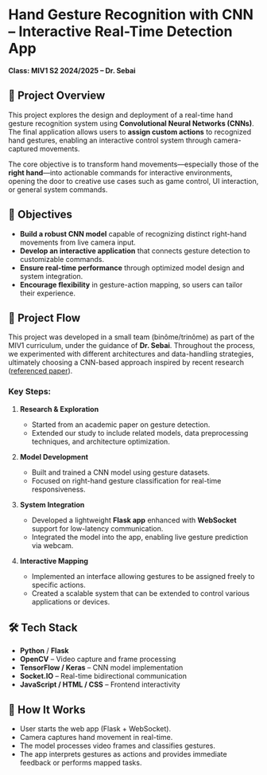 # Hand Gesture Recognition with CNN – Interactive Real-Time Detection App

**Class: MIV1 S2 2024/2025 – Dr. Sebai**

## 📌 Project Overview

This project explores the design and deployment of a real-time hand gesture recognition system using **Convolutional Neural Networks (CNNs)**. The final application allows users to **assign custom actions** to recognized hand gestures, enabling an interactive control system through camera-captured movements.

The core objective is to transform hand movements—especially those of the **right hand**—into actionable commands for interactive environments, opening the door to creative use cases such as game control, UI interaction, or general system commands.

## 🎯 Objectives

* **Build a robust CNN model** capable of recognizing distinct right-hand movements from live camera input.
* **Develop an interactive application** that connects gesture detection to customizable commands.
* **Ensure real-time performance** through optimized model design and system integration.
* **Encourage flexibility** in gesture-action mapping, so users can tailor their experience.

## 🧠 Project Flow

This project was developed in a small team (binôme/trinôme) as part of the MIV1 curriculum, under the guidance of **Dr. Sebai**. Throughout the process, we experimented with different architectures and data-handling strategies, ultimately choosing a CNN-based approach inspired by recent research ([referenced paper](https://arxiv.org/pdf/2309.11610)).

### Key Steps:

1. **Research & Exploration**

   * Started from an academic paper on gesture detection.
   * Extended our study to include related models, data preprocessing techniques, and architecture optimization.

2. **Model Development**

   * Built and trained a CNN model using gesture datasets.
   * Focused on right-hand gesture classification for real-time responsiveness.

3. **System Integration**

   * Developed a lightweight **Flask app** enhanced with **WebSocket** support for low-latency communication.
   * Integrated the model into the app, enabling live gesture prediction via webcam.

4. **Interactive Mapping**

   * Implemented an interface allowing gestures to be assigned freely to specific actions.
   * Created a scalable system that can be extended to control various applications or devices.

## 🛠️ Tech Stack

* **Python** / **Flask**
* **OpenCV** – Video capture and frame processing
* **TensorFlow / Keras** – CNN model implementation
* **Socket.IO** – Real-time bidirectional communication
* **JavaScript / HTML / CSS** – Frontend interactivity

## 🧪 How It Works

* User starts the web app (Flask + WebSocket).
* Camera captures hand movement in real-time.
* The model processes video frames and classifies gestures.
* The app interprets gestures as actions and provides immediate feedback or performs mapped tasks.
